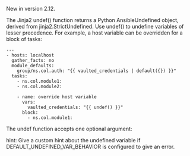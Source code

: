 <!--The undef function: add hint for undefined variables-->
New in version 2.12.

The Jinja2 undef() function returns a Python AnsibleUndefined object, derived from jinja2.StrictUndefined. 
Use undef() to undefine variables of lesser precedence. For example, a host variable can be overridden for a block of tasks:

    ---
    - hosts: localhost
      gather_facts: no
      module_defaults:
        group/ns.col.auth: "{{ vaulted_credentials | default({}) }}"
      tasks:
        - ns.col.module1:
        - ns.col.module2:

        - name: override host variable
          vars:
            vaulted_credentials: "{{ undef() }}"
          block:
            - ns.col.module1:

The undef function accepts one optional argument:

hint: Give a custom hint about the undefined variable if DEFAULT_UNDEFINED_VAR_BEHAVIOR is configured to give an error.            